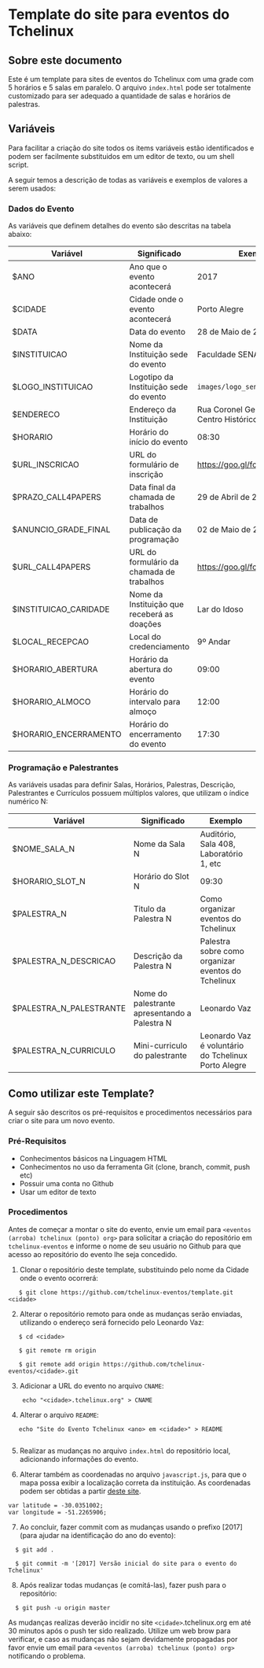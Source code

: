 # Template do site para eventos do Tchelinux

## Sobre este documento

Este é um template para sites de eventos do Tchelinux com uma grade com 5 horários e 5 salas em paralelo. O arquivo `index.html` pode ser totalmente customizado para ser adequado a quantidade de salas e horários de palestras.

## Variáveis

Para facilitar a criação do site todos os items variáveis estão identificados e podem ser facilmente substituidos em um editor de texto, ou um shell script. 

A seguir temos a descrição de todas as variáveis e exemplos de valores a serem usados:

### Dados do Evento

As variáveis que definem detalhes do evento são descritas na tabela abaixo:

| Variável                   | Significado                                 | Exemplo                                      |
| ---------------------------| --------------------------------------------|----------------------------------------------|
| $ANO	                     | Ano que o evento acontecerá                 | 2017                                         |
| $CIDADE                    | Cidade onde o evento acontecerá             | Porto Alegre                                 |
| $DATA                      | Data do evento                              | 28 de Maio de 2017                           |
| $INSTITUICAO               | Nome da Instituição sede do evento          | Faculdade SENAC Porto Alegre                 |
| $LOGO_INSTITUICAO          | Logotipo da Instituição sede do evento      | `images/logo_senac.png`                      | 
| $ENDERECO                  | Endereço da Instituição                     | Rua Coronel Genuíno, 130 - Centro Histórico  |
| $HORARIO                   | Horário do início do evento                 | 08:30                                        | 
| $URL_INSCRICAO             | URL do formulário de inscrição              | https://goo.gl/forms/abcd1234                |
| $PRAZO_CALL4PAPERS         | Data final da chamada de trabalhos          | 29 de Abril de 2017                          |
| $ANUNCIO_GRADE_FINAL       | Data de publicação da programação           | 02 de Maio de 2017                           |
| $URL_CALL4PAPERS           | URL do formulário da chamada de trabalhos   | https://goo.gl/forms/efgh5678                |
| $INSTITUICAO_CARIDADE      | Nome da Instituição que receberá as doações | Lar do Idoso                                 | 
| $LOCAL_RECEPCAO            | Local do credenciamento                     | 9º Andar                                     |
| $HORARIO_ABERTURA          | Horário da abertura do evento               | 09:00                                        |
| $HORARIO_ALMOCO            | Horário do intervalo para almoço            | 12:00                                        |
| $HORARIO_ENCERRAMENTO      | Horário do encerramento do evento           | 17:30                                        |

### Programação e Palestrantes

As variáveis usadas para definir Salas, Horários, Palestras, Descrição, Palestrantes e Currículos possuem múltiplos valores, que utilizam o índice numérico N:

| Variável                   | Significado                                   | Exemplo                                             |
| ---------------------------| ----------------------------------------------|-----------------------------------------------------|
| $NOME_SALA_N               | Nome da Sala N                                | Auditório, Sala 408, Laboratório 1, etc             |
| $HORARIO_SLOT_N            | Horário do Slot N                             | 09:30                                               |
| $PALESTRA_N                | Titulo da Palestra N                          | Como organizar eventos do Tchelinux                 | 
| $PALESTRA_N_DESCRICAO      | Descrição da Palestra N                       | Palestra sobre como organizar eventos do Tchelinux  |
| $PALESTRA_N_PALESTRANTE    | Nome do palestrante apresentando a Palestra N | Leonardo Vaz                                        |
| $PALESTRA_N_CURRICULO      | Mini-curriculo do palestrante                 | Leonardo Vaz é voluntário do Tchelinux Porto Alegre |


## Como utilizar este Template?

A seguir são descritos os pré-requisitos e procedimentos necessários para criar o site para um novo evento.

### Pré-Requisitos

- Conhecimentos básicos na Linguagem HTML
- Conhecimentos no uso da ferramenta Git (clone, branch, commit, push etc)
- Possuir uma conta no Github 
- Usar um editor de texto

### Procedimentos

Antes de começar a montar o site do evento, envie um email para `<eventos (arroba) tchelinux (ponto) org>` para solicitar a criação do repositório em `tchelinux-eventos` e informe o nome de seu usuário no Github para que acesso ao repositório do evento lhe seja concedido.

 1) Clonar o repositório deste template, substituindo <cidade> pelo nome da Cidade onde o evento ocorrerá:

~~~
   $ git clone https://github.com/tchelinux-eventos/template.git <cidade>
~~~

 2) Alterar o repositório remoto para onde as mudanças serão enviadas, utilizando o endereço será fornecido pelo Leonardo Vaz:

~~~
   $ cd <cidade>
 
   $ git remote rm origin

   $ git remote add origin https://github.com/tchelinux-eventos/<cidade>.git
~~~

 3) Adicionar a URL do evento no arquivo `CNAME`:

~~~
    echo "<cidade>.tchelinux.org" > CNAME 
~~~ 

 4) Alterar o arquivo `README`:

~~~
   echo "Site do Evento Tchelinux <ano> em <cidade>" > README
 
~~~ 


 5) Realizar as mudanças no arquivo `index.html` do repositório local, adicionando informações do evento.

 6) Alterar também as coordenadas no arquivo `javascript.js`, para que o mapa possa exibir a localização correta da instituição. As coordenadas podem ser obtidas a partir [deste site](http://www.whatsmygps.com/).

~~~
var latitude = -30.0351002;
var longitude = -51.2265906;
~~~

 7) Ao concluir, fazer commit com as mudanças usando o prefixo [2017] (para ajudar na identificação do ano do evento):

~~~
  $ git add .

  $ git commit -m '[2017] Versão inicial do site para o evento do Tchelinux'
~~~

 8) Após realizar todas mudanças (e comitá-las), fazer push para o repositório:

~~~
  $ git push -u origin master
~~~

As mudanças realizas deverão incidir no site `<cidade>`.tchelinux.org em até 30 minutos após o push ter sido realizado. Utilize um web brow para verificar, e caso as mudanças não sejam devidamente propagadas por favor envie um email para `<eventos (arroba) tchelinux (ponto) org>` notificando o problema.
